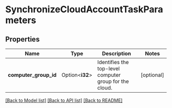 # SynchronizeCloudAccountTaskParameters

## Properties

Name | Type | Description | Notes
------------ | ------------- | ------------- | -------------
**computer_group_id** | Option<**i32**> | Identifies the top-level computer group for the cloud. | [optional]

[[Back to Model list]](../README.md#documentation-for-models) [[Back to API list]](../README.md#documentation-for-api-endpoints) [[Back to README]](../README.md)


